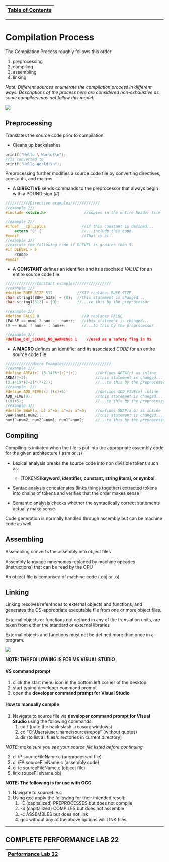 |[Table of Contents](/00-Table-of-Contents.md)|
|---|

---

# Compilation Process

The Compilation Process roughly follows this order:

1. preprocessing
2. compiling
3. assembling
4. linking

*Note: Different sources enumerate the compilation process in different ways. Descriptions of the process here are considered non-exhaustive as some compilers may not follow this model.*

![](/assets/compilationProcess.png)

## Preprocessing

 Translates the source code prior to compilation.

* Cleans up backslashes

```c
printf("Hello \ World!\n");    
//is converted to    
printf("Hello World!\n");
```

Preprocessing further modifies a source code file by converting directives, constants, and macros

* A **DIRECTIVE** sends commands to the preprocessor that always begin with a POUND sign (#).

```c
///////////Directive examples/////////////
//example 1//
#include <stdio.h>                 //copies in the entire header file

//example 2//
#ifdef __cplusplus                //if this constant is defined...
    extern "C" {                  //...include this code.
#endif                            //That is all.
//example 3//
//execute the following code if DLEVEL is greater than 5.
#if DLEVEL > 5 
    <code>
#endif
```

* A **CONSTANT** defines an identifier and its associated *VALUE* for an entire source code file.

```c
//////////////Constant examples////////////////
//example 1//
#define BUFF_SIZE 512           //512 replaces BUFF_SIZE
char string1[BUFF_SIZE] = {0};  //this statement is changed...
char string1[512] = {0};        //...to this by the preprocessor

//example 2//
#define FALSE 0                   //0 replaces FALSE
(FALSE == num) ? num-- : num++;   //this statement is changed...
(0 == num) ? num-- : num++;       //...to this by the preprocessor

//example 3//
#define_CRT_SECURE_NO_WARNINGS 1    //used as a safety flag in VS
```

* A **MACRO** defines an identifier and its associated *CODE* for an entire source code file.

```c
////////////Macro Examples/////////////////////
//example 1//
#define AREA(r) (3.1415*(r)*(r))        //defines AREA(r) as inline
AREA(7+2);                              //this statement is changed...
(3.1415*(7+2)*(7+2));                   //...to this by the preprocessor
//example  2//
#define ADD_FIVE(x) ((x)+5)             //defines ADD_FIVE(x) inline
ADD_FIVE(9);                            //this statement is changed...
((9)+5);                                //...to this by the preprocessor
//example 3//
#define SWAP(a, b) a^=b; b^=a; a^=b;    //defines SWAP(a,b) as inline
SWAP(num1,num2);                        //this statement is changed...
num1^=num2; num2^=num1; num1^=num2;     //...to this by the preprocessor
```


## Compiling
Compiling is initiated when the file is put into the appropriate assembly code for the given architecture (.asm or .s)

* Lexical analysis breaks the source code into non divisible tokens such as:
    * (TOKENS)**keyword, identifier, constant, string literal, or symbol**.

* Syntax analysis concatenates (links things together) extracted tokens into chains of tokens and verifies that the order makes sense

* Semantic analysis checks whether the syntactically correct statements actually make sense

Code generation is normally handled through assembly but can be machine code as well.

## Assembling 
Assembling converts the assembly into object files

Assembly language mnemonics replaced by machine opcodes (instructions) that can be read by the CPU

An object file is comprised of machine code (.obj or .o)

## Linking 
Linking resolves references to external objects and functions, and generates the OS-appropriate executable file from one or more object files.

External objects or functions not defined in any of the translation units, are taken from either the standard or external libraries

External objects and functions must not be defined more than once in a program.

![](/assets/import.png)

**NOTE: THE FOLLOWING IS FOR MS VISUAL STUDIO**

#### VS command prompt
1. click the start menu icon in the bottom left corner of the desktop
2. start typing developer command prompt
3. open the **developer command prompt for Visual Studio**

#### How to manually compile
1. Navigate to source file via **developer command prompt for Visual Studio** using the following commands:
    1. cd \ (note the back slash...reason: windows)
    2. cd "C:\Users\user_name\source\repos" (without quotes)
    3. dir (to list all files/directories in current directory)

*NOTE: make sure you see your source file listed before continuing*

2. cl /P sourceFileName.c (preprocessed file)
3. cl /FA sourceFileName.c (assembly code)
4. cl /c sourceFileName.c (object file)
5. link souceFileName.obj

**NOTE: The following is for use with GCC**
1. Navigate to sourcefile.c
2. Using gcc apply the following for their intended result:
    1. -E (capitalized) PREPROCESSES but does not compile 
    2. -S (capitalized) COMPILES but does not assemble
    3. -c ASSEMBLES but does not link
    4. gcc without any of the above options will LINK files

---

## COMPLETE PERFORMANCE LAB 22

|[Performance Lab 22](/09_C_compiler/performance_labs/Lab22.md)|
|---|
